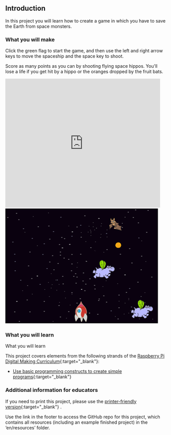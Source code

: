 ## Introduction

In this project you will learn how to create a game in which you have to save the Earth from space monsters.

### What you will make

Click the green flag to start the game, and then use the left and right arrow keys to move the spaceship and the space key to shoot.

Score as many points as you can by shooting flying space hippos. You'll lose a life if you get hit by a hippo or the oranges dropped by the fruit bats.

<div class="scratch-preview">
  <iframe allowtransparency="true" width="485" height="402" src="https://scratch.mit.edu/projects/embed/46018140/?autostart=false" frameborder="0"></iframe>
  <img src="images/invaders-final.png">
</div>

### What you will learn

What you will learn

This project covers elements from the following strands of the [Raspberry Pi Digital Making Curriculum](http://rpf.io/curriculum){:target="_blank"}:

+ [Use basic programming constructs to create simple programs](https://www.raspberrypi.org/curriculum/programming/creator){:target="_blank"}

### Additional information for educators

If you need to print this project, please use the [printer-friendly version](https://projects.raspberrypi.org/en/projects/clone-wars/print){:target="_blank"} .

Use the link in the footer to access the GitHub repo for this project, which contains all resources (including an example finished project) in the ‘en/resources’ folder.
